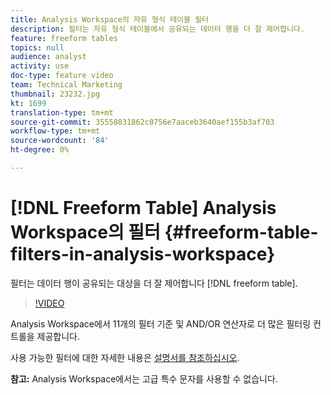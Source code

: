 ```yaml
---
title: Analysis Workspace의 자유 형식 테이블 필터
description: 필터는 자유 형식 테이블에서 공유되는 데이터 행을 더 잘 제어합니다.
feature: freeform tables
topics: null
audience: analyst
activity: use
doc-type: feature video
team: Technical Marketing
thumbnail: 23232.jpg
kt: 1699
translation-type: tm+mt
source-git-commit: 35558831862c0756e7aaceb3640aef155b3af703
workflow-type: tm+mt
source-wordcount: '84'
ht-degree: 0%

---
```



# [!DNL Freeform Table] Analysis Workspace의 필터 {#freeform-table-filters-in-analysis-workspace}

필터는 데이터 행이 공유되는 대상을 더 잘 제어합니다 [!DNL freeform table].

>[!VIDEO](https://video.tv.adobe.com/v/23232/?quality=12)

Analysis Workspace에서 11개의 필터 기준 및 AND/OR 연산자로 더 많은 필터링 컨트롤을 제공합니다.

사용 가능한 필터에 대한 자세한 내용은 [설명서를 참조하십시오](https://marketing.adobe.com/resources/help/en_US/analytics/analysis-workspace/pagination_filtering_sorting.html).

**참고:** Analysis Workspace에서는 고급 특수 문자를 사용할 수 없습니다.
